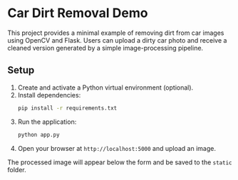 # Car Dirt Removal Demo

This project provides a minimal example of removing dirt from car images using
OpenCV and Flask. Users can upload a dirty car photo and receive a cleaned
version generated by a simple image-processing pipeline.

## Setup

1. Create and activate a Python virtual environment (optional).
2. Install dependencies:
   ```bash
   pip install -r requirements.txt
   ```
3. Run the application:
   ```bash
   python app.py
   ```
4. Open your browser at `http://localhost:5000` and upload an image.

The processed image will appear below the form and be saved to the `static`
folder.

